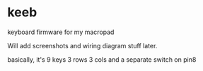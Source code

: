 # keeb

keyboard firmware for my macropad

Will add screenshots and wiring diagram stuff later.

basically, it's 9 keys 3 rows 3 cols and a separate switch on pin8
